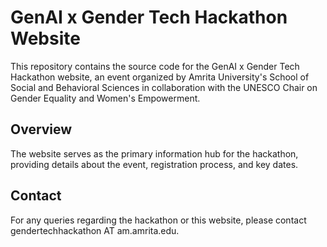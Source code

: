 # GenAI x Gender Tech Hackathon Website

This repository contains the source code for the GenAI x Gender Tech Hackathon website, an event organized by Amrita University's School of Social and Behavioral Sciences in collaboration with the UNESCO Chair on Gender Equality and Women's Empowerment.

## Overview

The website serves as the primary information hub for the hackathon, providing details about the event, registration process, and key dates.

## Contact

For any queries regarding the hackathon or this website, please contact gendertechhackathon AT am.amrita.edu.
